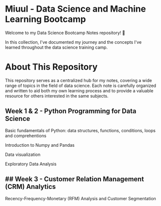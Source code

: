 # Miuul - Data Science and Machine Learning Bootcamp
Welcome to my Data Science Bootcamp Notes repository! 🚀 

In this collection, I've documented my journey and the concepts I've learned throughout the data science training camp.

# About This Repository
This repository serves as a centralized hub for my notes, covering a wide range of topics in the field of data science. Each note is carefully organized and written to aid both my own learning process and to provide a valuable resource for others interested in the same subjects.

## Week 1 & 2 - Python Programming for Data Science

Basic fundamentals of Python: data structures, functions, conditions, loops and comprehentions

Introduction to Numpy and Pandas

Data visualization

Exploratory Data Analysis

## ## Week 3 - Customer Relation Management (CRM) Analytics

Recency-Frequency-Monetary (RFM) Analysis and Customer Segmentation




